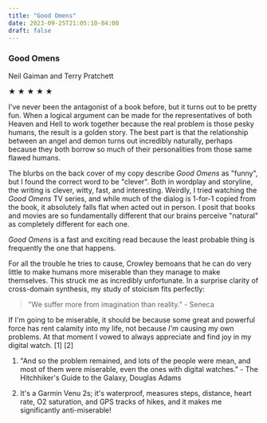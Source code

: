 ```yaml
---
title: "Good Omens"
date: 2023-09-25T21:05:10-04:00
draft: false
---
```


### Good Omens

Neil Gaiman and Terry Pratchett

&#9733; &#9733; &#9733; &#9733; &#9733;

I've never been the antagonist of a book before, but it turns out to be pretty fun. When a logical argument can be made for the representatives of both Heaven and Hell to work together because the real problem is those pesky humans, the result is a golden story. The best part is that the relationship between an angel and demon turns out incredibly naturally, perhaps because they both borrow so much of their personalities from those same flawed humans.

The blurbs on the back cover of my copy describe _Good Omens_ as "funny", but I found the correct word to be "clever". Both in wordplay and storyline, the writing is clever, witty, fast, and interesting. Weirdly, I tried watching the _Good Omens_ TV series, and while much of the dialog is 1-for-1 copied from the book, it absolutely falls flat when acted out in person. I posit that books and movies are so fundamentally different that our brains perceive "natural" as completely different for each one.

_Good Omens_ is a fast and exciting read because the least probable thing is frequently the one that happens.

For all the trouble he tries to cause, Crowley bemoans that he can do very little to make humans more miserable than they manage to make themselves. This struck me as incredibly unfortunate. In a surprise clarity of cross-domain synthesis, my study of stoicism fits perfectly:

> "We suffer more from imagination than reality." - Seneca

If I'm going to be miserable, it should be because some great and powerful force has rent calamity into my life, not because _I'm_ causing my own problems. At that moment I vowed to always appreciate and find joy in my digital watch. [1] [2]

1. "And so the problem remained, and lots of the people were mean, and most of them were miserable, even the ones with digital watches." - The Hitchhiker's Guide to the Galaxy, Douglas Adams

2. It's a Garmin Venu 2s; it's waterproof, measures steps, distance, heart rate, O2 saturation, and GPS tracks of hikes, and it makes me significantly anti-miserable!
